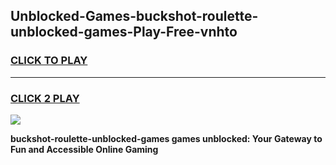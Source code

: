 
## Unblocked-Games-buckshot-roulette-unblocked-games-Play-Free-vnhto
<h3>
<a href="https://premium76.site?title=buckshot-roulette-unblocked-games&ref=23A">CLICK TO PLAY</a></h3>
<hr>

<h3>
<a href="https://premium76.site?title=buckshot-roulette-unblocked-games&ref=23A">CLICK 2 PLAY</a>
  
</h3>

<a href="https://premium76.site?title=buckshot-roulette-unblocked-games&ref=23A"><img src="https://clearcache.store/games.png"></a>


**buckshot-roulette-unblocked-games games unblocked: Your Gateway to Fun and Accessible Online Gaming**
